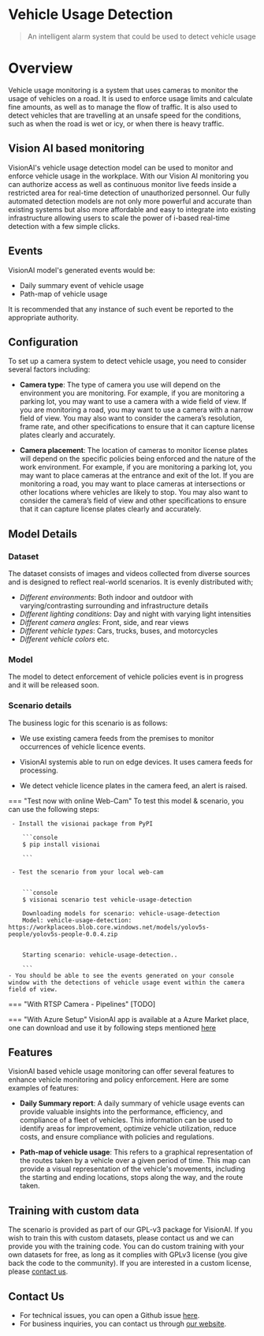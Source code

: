 # Vehicle Usage Detection

> An intelligent alarm system that could be used to detect vehicle usage

# Overview
Vehicle usage monitoring is a system that uses cameras to monitor the usage of vehicles on a road. It is used to enforce usage limits and calculate fine amounts, as well as to manage the flow of traffic. It is also used to detect vehicles that are travelling at an unsafe speed for the conditions, such as when the road is wet or icy, or when there is heavy traffic.

## Vision AI based monitoring

VisionAI's vehicle usage detection model can be used to monitor and enforce vehicle usage in the workplace. With our Vision AI monitoring you can authorize access as well as continuous monitor live feeds inside a restricted area for real-time detection of unauthorized personnel. Our fully automated detection models are not only more powerful and accurate than existing systems but also more affordable and easy to integrate into existing infrastructure allowing users to scale the power of i-based real-time detection with a few simple clicks.              

## Events

VisionAI model's generated events would be:

- Daily summary event of vehicle usage
- Path-map of vehicle usage

It is recommended that any instance of such event be reported to the appropriate authority.


## Configuration

To set up a camera system to detect vehicle usage, you need to consider several factors including:

- **Camera type**: The type of camera you use will depend on the environment you are monitoring. For example, if you are monitoring a parking lot, you may want to use a camera with a wide field of view. If you are monitoring a road, you may want to use a camera with a narrow field of view. You may also want to consider the camera’s resolution, frame rate, and other specifications to ensure that it can capture license plates clearly and accurately.

- **Camera placement**: The location of cameras to monitor license plates will depend on the specific policies being enforced and the nature of the work environment. For example, if you are monitoring a parking lot, you may want to place cameras at the entrance and exit of the lot. If you are monitoring a road, you may want to place cameras at intersections or other locations where vehicles are likely to stop. You may also want to consider the camera’s field of view and other specifications to ensure that it can capture license plates clearly and accurately.

          


## Model Details

### Dataset

The dataset consists of images and videos collected from diverse sources and is designed to reflect real-world scenarios. It is evenly distributed with;
 
- *Different environments*: Both indoor and outdoor with varying/contrasting surrounding and infrastructure details
- *Different lighting conditions*: Day and night with varying light intensities
- *Different camera angles*: Front, side, and rear views
- *Different vehicle types*: Cars, trucks, buses, and motorcycles
- *Different vehicle colors* etc.

### Model

The model to detect enforcement of vehicle policies event is in progress and it will be released soon.


### Scenario details

The business logic for this scenario is as follows: 

- We use existing camera feeds from the premises to monitor occurrences of vehicle licence events. 

- VisionAI systemis able to run on edge devices. It uses camera feeds for processing. 

- We detect vehicle licence plates in the camera feed, an alert is raised.


=== "Test now with online Web-Cam"
     To test this model & scenario, you can use the following steps:

     - Install the visionai package from PyPI
     
        ```console
        $ pip install visionai
        
        ```
     
     - Test the scenario from your local web-cam
     

        ```console
        $ visionai scenario test vehicle-usage-detection

        Downloading models for scenario: vehicle-usage-detection
        Model: vehicle-usage-detection: https://workplaceos.blob.core.windows.net/models/yolov5s-people/yolov5s-people-0.0.4.zip
        

        Starting scenario: vehicle-usage-detection..

        ```
    - You should be able to see the events generated on your console window with the detections of vehicle usage event within the camera field of view.

=== "With RTSP Camera - Pipelines"
     [TODO]
 
=== "With Azure Setup"
     VisionAI app is available at a Azure Market place, one can download and use it by following steps mentioned [here](../overview/azure-managed-app.md)



## Features

VisionAI based vehicle usage monitoring can offer several features to enhance vehicle monitoring and policy enforcement. Here are some examples of features:

- **Daily Summary report**: A daily summary of vehicle usage events can provide valuable insights into the performance, efficiency, and compliance of a fleet of vehicles. This information can be used to identify areas for improvement, optimize vehicle utilization, reduce costs, and ensure compliance with policies and regulations.

- **Path-map of vehicle usage**: This refers to a graphical representation of the routes taken by a vehicle over a given period of time. This map can provide a visual representation of the vehicle's movements, including the starting and ending locations, stops along the way, and the route taken.

## Training with custom data

The scenario is provided as part of our GPL-v3 package for VisionAI. If you wish to train this with custom datasets, please contact us and we can provide you with the training code. You can do custom training with your own datasets for free, as long as it complies with GPLv3 license (you give back the code to the community). If you are interested in a custom license, please [contact us](../company/contact.md).


## Contact Us

- For technical issues, you can open a Github issue [here](https://github.com/visionify/visionai).
- For business inquiries, you can contact us through [our website](https://visionify.ai/contact).